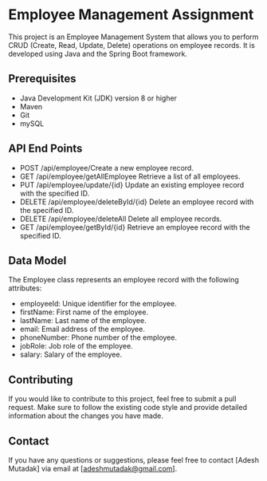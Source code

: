
# Employee Management Assignment

This project is an Employee Management System that allows you to perform CRUD (Create, Read, Update, Delete) operations on employee records. It is developed using Java and the Spring Boot framework.



## Prerequisites
 - Java Development Kit (JDK) version 8 or higher
 - Maven
 - Git
 - mySQL
## API End Points
- POST /api/employee/Create a new employee record.
- GET /api/employee/getAllEmployee Retrieve a list of all employees.
- PUT /api/employee/update/{id} Update an existing employee record with the specified ID.
- DELETE /api/employee/deleteById/{id} Delete an employee record with the specified ID.
- DELETE /api/employee/deleteAll Delete all employee records.
- GET /api/employee/getById/{id} Retrieve an employee record with the specified ID.

## Data Model
The Employee class represents an employee record with the following attributes:

- employeeId: Unique identifier for the employee.
- firstName: First name of the employee.
- lastName: Last name of the employee.
- email: Email address of the employee.
- phoneNumber: Phone number of the employee.
- jobRole: Job role of the employee.
- salary: Salary of the employee.

## Contributing
If you would like to contribute to this project, feel free to submit a pull request. Make sure to follow the existing code style and provide detailed information about the changes you have made.

## Contact
If you have any questions or suggestions, please feel free to contact [Adesh Mutadak] via email at [adeshmutadak@gmail.com].
